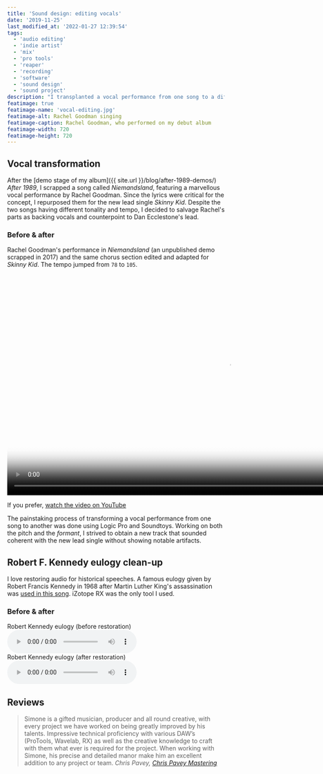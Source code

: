 ```yaml
---
title: 'Sound design: editing vocals'
date: '2019-11-25'
last_modified_at: '2022-01-27 12:39:54'
tags: 
  - 'audio editing'
  - 'indie artist'
  - 'mix'
  - 'pro tools'
  - 'reaper'
  - 'recording'
  - 'software'
  - 'sound design'
  - 'sound project'
description: "I transplanted a vocal performance from one song to a different one by manipulating pitch, formants and tempo. Plus, cleaning up historical speeches."
featimage: true
featimage-name: 'vocal-editing.jpg'
featimage-alt: Rachel Goodman singing
featimage-caption: Rachel Goodman, who performed on my debut album
featimage-width: 720
featimage-height: 720
---
```

## Vocal transformation

After the [demo stage of my album]({{ site.url }}/blog/after-1989-demos/) _After 1989_, I scrapped a song called _Niemandsland_, featuring a marvellous vocal performance by Rachel Goodman. Since the lyrics were critical for the concept, I repurposed them for the new lead single _Skinny Kid_. Despite the two songs having different tonality and tempo, I decided to salvage Rachel's parts as backing vocals and counterpoint to Dan Ecclestone's lead.

### Before &amp; after

Rachel Goodman's performance in _Niemandsland_ (an unpublished demo scrapped in 2017) and the same chorus section edited and adapted for _Skinny Kid_. The tempo jumped from `78` to `105`.

<div class="fullscreen">
  <video controls src="{{ site.url }}/assets/videos/case-study-vocals-transformation.mp4"
    poster="{{ site.url }}/assets/videos/case-study-vocals-transformation.jpg"
    width="1024">
    Sorry, your browser doesn't support embedded videos, but you can <a href="{{ site.url }}/assets/videos/case-study-vocals-transformation.mp4">download it</a> and watch it with your favorite video player.
  </video>
  <p>If you prefer, <a href="https://youtu.be/NqvejQhhUao">watch the video on YouTube</a></p>
</div>

The painstaking process of transforming a vocal performance from one song to another was done using Logic Pro and Soundtoys. Working on both the pitch and the _formant_, I strived to obtain a new track that sounded coherent with the new lead single without showing notable artifacts.

## Robert F. Kennedy eulogy clean-up

I love restoring audio for historical speeches. A famous eulogy given by Robert Francis Kennedy in 1968 after Martin Luther King's assassination was [used in this song](https://minutestomidnight.bandcamp.com/track/requiem). iZotope RX was the only tool I used.

### Before &amp; after

<div class="audioplayer">
  <span>Robert Kennedy eulogy (before restoration)</span>
  <audio controls>
    <source src="{{ site.url }}/assets/sounds/vocals-restoration-rfk-eulogy-before.mp3" type="audio/mpeg" />
    <p>Download the <a href="{{ site.url }}/assets/sounds/vocals-restoration-rfk-eulogy-before.mp3">MP3 audio file</a> (1.3 MB).</p>
  </audio>
</div>

<div class="audioplayer">
  <span>Robert Kennedy eulogy (after restoration)</span>
  <audio controls>
    <source src="{{ site.url }}/assets/sounds/vocals-restoration-rfk-eulogy-after.mp3" type="audio/mpeg" />
    <p>Download the <a href="{{ site.url }}/assets/sounds/vocals-restoration-rfk-eulogy-after.mp3">MP3 audio file</a> (1.4 MB).</p>
  </audio>
</div>

## Reviews

> Simone is a gifted musician, producer and all round creative, with every project we have worked on being greatly improved by his talents. Impressive technical proficiency with various DAW’s (ProTools, Wavelab, RX) as well as the creative knowledge to craft with them what ever is required for the project. When working with Simone, his precise and detailed manor make him an excellent addition to any project or team.
> <cite>Chris Pavey, [Chris Pavey Mastering](https://www.chrispaveymastering.com)</cite>